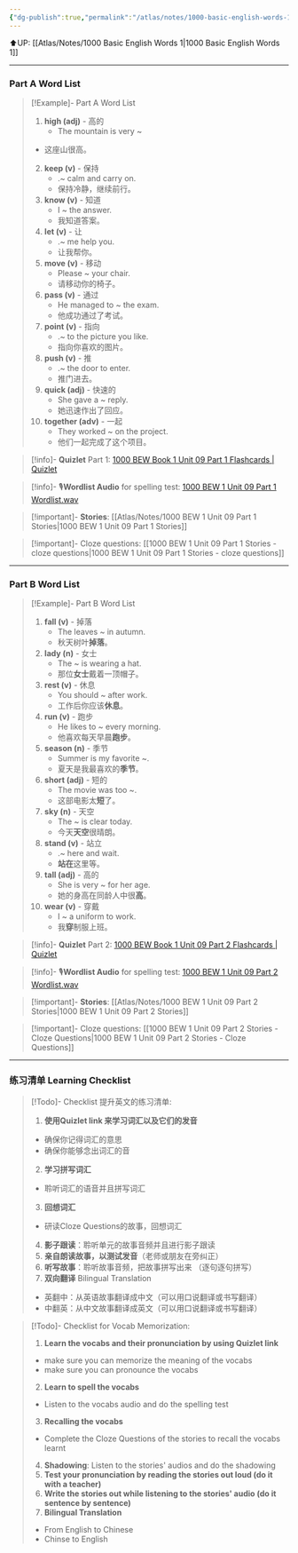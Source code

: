 ```yaml
---
{"dg-publish":true,"permalink":"/atlas/notes/1000-basic-english-words-1-unit-09/","noteIcon":""}
---
```


⬆️UP: [[Atlas/Notes/1000 Basic English Words 1\|1000 Basic English Words 1]]

---
### Part A Word List


> [!Example]- Part A Word List
> 1. **high (adj)** - 高的  
>     - The mountain is very ~  
> 	- 这座山很高。
> 2. **keep (v)** - 保持  
>     - .~ calm and carry on.  
>     - 保持冷静，继续前行。
> 3. **know (v)** - 知道  
>     - I ~ the answer.  
>     - 我知道答案。
> 4. **let (v)** - 让  
>     - .~ me help you.  
>     - 让我帮你。
> 5. **move (v)** - 移动  
>     - Please ~ your chair.  
>     - 请移动你的椅子。
> 6. **pass (v)** - 通过  
>     - He managed to ~ the exam.  
>     - 他成功通过了考试。
> 7. **point (v)** - 指向  
>     - .~ to the picture you like.  
>     - 指向你喜欢的图片。
> 8. **push (v)** - 推  
>     - .~ the door to enter.  
>     - 推门进去。
> 9. **quick (adj)** - 快速的  
>     - She gave a ~ reply.  
>     - 她迅速作出了回应。
> 10. **together (adv)** - 一起  
>     - They worked ~ on the project.  
>     - 他们一起完成了这个项目。

> [!info]- **Quizlet** Part 1:  [1000 BEW Book 1 Unit 09 Part 1 Flashcards | Quizlet](https://quizlet.com/my/938419599/1000-bew-book-1-unit-09-part-1-flash-cards/?i=1vbzw5&x=1jqt)

> [!info]- 🎙️**Wordlist Audio** for spelling test: [1000 BEW 1 Unit 09 Part 1 Wordlist.wav](https://drive.google.com/file/d/17AtcPCcZyLXVb7JGrZPWSIHU_vXc1JZV/view?usp=drive_link)

> [!important]- **Stories**: [[Atlas/Notes/1000 BEW 1 Unit 09 Part 1 Stories\|1000 BEW 1 Unit 09 Part 1 Stories]]

> [!important]- Cloze questions: [[1000 BEW 1 Unit 09 Part 1 Stories - cloze questions\|1000 BEW 1 Unit 09 Part 1 Stories - cloze questions]]

---
### Part B Word List

> [!Example]- Part B Word List
> 1. **fall (v)** - 掉落  
>     - The leaves ~ in autumn.  
>     - 秋天树叶**掉落**。
> 2. **lady (n)** - 女士  
>     - The ~ is wearing a hat.  
>     - 那位**女士**戴着一顶帽子。
> 3. **rest (v)** - 休息  
>     - You should ~ after work.  
>     - 工作后你应该**休息**。
> 4. **run (v)** - 跑步  
>     - He likes to ~ every morning.  
>     - 他喜欢每天早晨**跑步**。
> 5. **season (n)** - 季节  
>     - Summer is my favorite ~.  
>     - 夏天是我最喜欢的**季节**。
> 6. **short (adj)** - 短的  
>     - The movie was too ~.  
>     - 这部电影太**短**了。
> 7. **sky (n)** - 天空  
>     - The ~ is clear today.  
>     - 今天**天空**很晴朗。
> 8. **stand (v)** - 站立  
>     - .~ here and wait.  
>     - **站在**这里等。
> 9. **tall (adj)** - 高的  
>     - She is very ~ for her age.  
>     - 她的身高在同龄人中很**高**。
> 10. **wear (v)** - 穿戴  
>     - I ~ a uniform to work.  
>     - 我**穿**制服上班。


> [!info]- **Quizlet** Part 2: [1000 BEW Book 1 Unit 09 Part 2 Flashcards | Quizlet](https://quizlet.com/my/938420439/1000-bew-book-1-unit-09-part-2-flash-cards/?i=1vbzw5&x=1jqt)

> [!info]- 🎙️**Wordlist Audio** for spelling test: [1000 BEW 1 Unit 09 Part 2 Wordlist.wav](https://drive.google.com/file/d/1sDN65W_VH6DYRJrSMCdSvC9TeORq91Ap/view?usp=drive_link)

> [!important]- **Stories**: [[Atlas/Notes/1000 BEW 1 Unit 09 Part 2 Stories\|1000 BEW 1 Unit 09 Part 2 Stories]]

> [!important]- Cloze questions: [[1000 BEW 1 Unit 09 Part 2 Stories - Cloze Questions\|1000 BEW 1 Unit 09 Part 2 Stories - Cloze Questions]]


---- 
### 练习清单 Learning Checklist

> [!Todo]- Checklist 提升英文的练习清单:
> 1. **使用Quizlet link 来学习词汇以及它们的发音** 
>	- 确保你记得词汇的意思 
>	- 确保你能够念出词汇的音 
> 2. **学习拼写词汇** 
>	- 聆听词汇的语音并且拼写词汇 
> 3. **回想词汇**
>	- 研读Cloze Questions的故事，回想词汇 
> 4. **影子跟读**：聆听单元的故事音频并且进行影子跟读 
> 5. **亲自朗读故事，以测试发音**（老师或朋友在旁纠正）
> 6. **听写故事**：聆听故事音频，把故事拼写出来 （逐句逐句拼写）
> 7. **双向翻译** Bilingual Translation 
>	- 英翻中：从英语故事翻译成中文（可以用口说翻译或书写翻译）
>	- 中翻英：从中文故事翻译成英文（可以用口说翻译或书写翻译）

> [!Todo]- Checklist for Vocab Memorization:
> 
> 1. **Learn the vocabs and their pronunciation by using Quizlet link**
>	- make sure you can memorize the meaning of the vocabs
>	- make sure you can pronounce the vocabs
> 2. **Learn to spell the vocabs**
>	- Listen to the vocabs audio and do the spelling test
> 3. **Recalling the vocabs**
>	- Complete the Cloze Questions of the stories to recall the vocabs learnt
> 4. **Shadowing**: Listen to the stories' audios and do the shadowing
> 5. **Test your pronunciation by reading the stories out loud (do it with a teacher)**
> 6. **Write the stories out while listening to the stories' audio (do it sentence by sentence)**
> 7. **Bilingual Translation** 
> 	- From English to Chinese
> 	- Chinse to English


